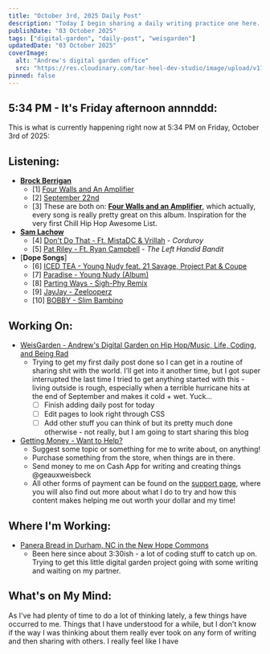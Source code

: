 ```yaml
---
title: "October 3rd, 2025 Daily Post"
description: "Today I begin sharing a daily writing practice one here. It will be interesting to see if anybody cares what goes on here :)"
publishDate: "03 October 2025"
tags: ["digital-garden", "daily-post", "weisgarden"]
updatedDate: "03 October 2025"
coverImage:
  alt: "Andrew's digital garden office"
  src: "https://res.cloudinary.com/tar-heel-dev-studio/image/upload/v1743095346/digital_office_uz0qja.png"
pinned: false
---
```


## 5:34 PM - It's Friday afternoon annnddd:

This is what is currently happening right now at 5:34 PM on Friday, October 3rd of 2025:

## Listening: 

- [**Brock Berrigan**](https://open.spotify.com/artist/39sPWwRyNp4NNMyWzN7I0o?si=Eohhd7NGRgWycwANlg2qnA)
  - [1] [Four Walls and An Amplifier](https://open.spotify.com/track/0XuWLpllnwmIBxdHLoRKm1?si=a8062eee0b214201)
  - [2] [September 22nd](https://open.spotify.com/track/5AN9utKqlXPSv4TXHSLpC3?si=cd7172e250614278) 
  - [3] These are both on: [**Four Walls and an Amplifier**](https://open.spotify.com/album/4muoD957HsInUreETMTfDa?si=1InEwxOYTAWiEDUo6n1IkA), which actually, every song is really pretty great on this album. Inspiration for the very first Chill Hip Hop Awesome List.
- [**Sam Lachow**](https://open.spotify.com/artist/42UrF25gDVhovYn4Dd422d?si=EmzLsWQqTf6_2OkI24UtQA)
  - [4] [Don't Do That - Ft. MistaDC & Vrillah](https://open.spotify.com/track/0210yK35ENrs7jgnXC2SSj?si=b9d7cd8d5c574465) - *Corduroy*
  - [5] [Pat Riley - Ft. Ryan Campbell](https://open.spotify.com/track/7nLdAXFmV4cgJAR7JRRy06?si=8ad3ca32a9934b88) - *The Left Handid Bandit*
- [**Dope Songs**]
  - [6] [ICED TEA - Young Nudy feat. 21 Savage, Project Pat & Coupe](https://open.spotify.com/track/0DoJqSEUSaubRuVxgKdqpQ?si=836d04a834244946)
  - [7] [Paradise - Young Nudy (Album)](https://open.spotify.com/album/3GVcT0ZaiYTX3ZVETuP1aD?si=WTxNJdoNSnmdSr4nwxvnQw)
  - [8] [Parting Ways - Sigh-Phy Remix](https://open.spotify.com/track/2GXNmVVNK7VssoqCbrIJS8?si=8662278a8c644d5a)
  - [9] [JayJay - Zeelooperz](https://open.spotify.com/track/4nRGrgAvCksN2AGk1cfK02?si=4282beebfc80424d)
  - [10] [BOBBY - Slim Bambino](https://open.spotify.com/track/1D6X4Tfa7CQdq6LgSbtbsp?si=fdfd7a094d97442a)
  
## Working On:

- [WeisGarden - Andrew's Digital Garden on Hip Hop/Music, Life, Coding, and Being Rad](https://weisgarden.netlify.app)
  - Trying to get my first daily post done so I can get in a routine of sharing shit with the world. I'll get into it another time, but I got super interrupted the last time I tried to get anything started with this - living outside is rough, especially when a terrible hurricane hits at the end of September and makes it cold + wet. Yuck...
    - [ ] Finish adding daily post for today
    - [ ] Edit pages to look right through CSS
    - [ ] Add other stuff you can think of but its pretty much done otherwise - not really, but I am going to start sharing this blog
- [Getting Money - Want to Help?](https://weisgarden.netlify.app/support)
  - Suggest some topic or something for me to write about, on anything!
  - Purchase something from the store, when things are in there.
  - Send money to me on Cash App for writing and creating things @geauxweisbeck 
  - All other forms of payment can be found on the [support page](https://weisgarden.netlify.app/support), where you will also find out more about what I do to try and how this content makes helping me out worth your dollar and my time!

## Where I'm Working:

- [Panera Bread in Durham, NC in the New Hope Commons](https://example.com)
  - Been here since about 3:30ish - a lot of coding stuff to catch up on. Trying to get this little digital garden project going with some writing and waiting on my partner.

## What's on My Mind:

As I've had plenty of time to do a lot of thinking lately, a few things have occurred to me. Things that I have understood for a while, but I don't know if the way I was thinking about them really ever took on any form of writing and then sharing with others. I really feel like I have 